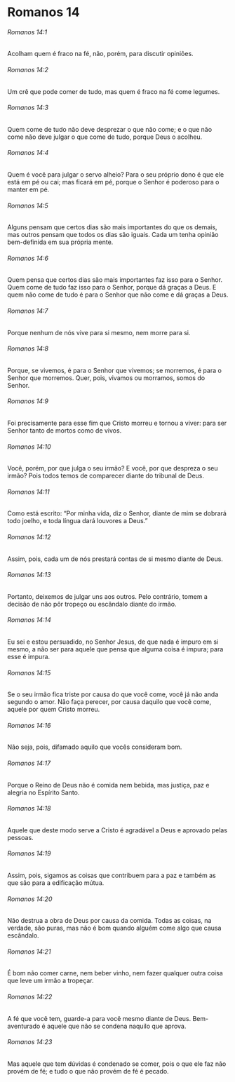# Romanos 14

###### Romanos 14:1

Acolham quem é fraco na fé, não, porém, para discutir opiniões.

###### Romanos 14:2

Um crê que pode comer de tudo, mas quem é fraco na fé come legumes.

###### Romanos 14:3

Quem come de tudo não deve desprezar o que não come; e o que não come não deve julgar o que come de tudo, porque Deus o acolheu.

###### Romanos 14:4

Quem é você para julgar o servo alheio? Para o seu próprio dono é que ele está em pé ou cai; mas ficará em pé, porque o Senhor é poderoso para o manter em pé.

###### Romanos 14:5

Alguns pensam que certos dias são mais importantes do que os demais, mas outros pensam que todos os dias são iguais. Cada um tenha opinião bem-definida em sua própria mente.

###### Romanos 14:6

Quem pensa que certos dias são mais importantes faz isso para o Senhor. Quem come de tudo faz isso para o Senhor, porque dá graças a Deus. E quem não come de tudo é para o Senhor que não come e dá graças a Deus.

###### Romanos 14:7

Porque nenhum de nós vive para si mesmo, nem morre para si.

###### Romanos 14:8

Porque, se vivemos, é para o Senhor que vivemos; se morremos, é para o Senhor que morremos. Quer, pois, vivamos ou morramos, somos do Senhor.

###### Romanos 14:9

Foi precisamente para esse fim que Cristo morreu e tornou a viver: para ser Senhor tanto de mortos como de vivos.

###### Romanos 14:10

Você, porém, por que julga o seu irmão? E você, por que despreza o seu irmão? Pois todos temos de comparecer diante do tribunal de Deus.

###### Romanos 14:11

Como está escrito: “Por minha vida, diz o Senhor, diante de mim se dobrará todo joelho, e toda língua dará louvores a Deus.”

###### Romanos 14:12

Assim, pois, cada um de nós prestará contas de si mesmo diante de Deus.

###### Romanos 14:13

Portanto, deixemos de julgar uns aos outros. Pelo contrário, tomem a decisão de não pôr tropeço ou escândalo diante do irmão.

###### Romanos 14:14

Eu sei e estou persuadido, no Senhor Jesus, de que nada é impuro em si mesmo, a não ser para aquele que pensa que alguma coisa é impura; para esse é impura.

###### Romanos 14:15

Se o seu irmão fica triste por causa do que você come, você já não anda segundo o amor. Não faça perecer, por causa daquilo que você come, aquele por quem Cristo morreu.

###### Romanos 14:16

Não seja, pois, difamado aquilo que vocês consideram bom.

###### Romanos 14:17

Porque o Reino de Deus não é comida nem bebida, mas justiça, paz e alegria no Espírito Santo.

###### Romanos 14:18

Aquele que deste modo serve a Cristo é agradável a Deus e aprovado pelas pessoas.

###### Romanos 14:19

Assim, pois, sigamos as coisas que contribuem para a paz e também as que são para a edificação mútua.

###### Romanos 14:20

Não destrua a obra de Deus por causa da comida. Todas as coisas, na verdade, são puras, mas não é bom quando alguém come algo que causa escândalo.

###### Romanos 14:21

É bom não comer carne, nem beber vinho, nem fazer qualquer outra coisa que leve um irmão a tropeçar.

###### Romanos 14:22

A fé que você tem, guarde-a para você mesmo diante de Deus. Bem-aventurado é aquele que não se condena naquilo que aprova.

###### Romanos 14:23

Mas aquele que tem dúvidas é condenado se comer, pois o que ele faz não provém de fé; e tudo o que não provém de fé é pecado.

